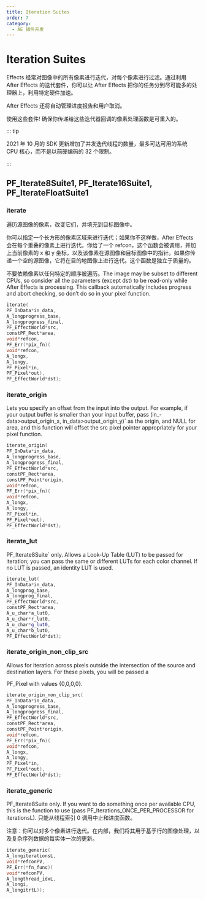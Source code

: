 ```yaml
---
title: Iteration Suites
order: 7
category:
  - AE 插件开发
---
```


# Iteration Suites

Effects 经常对图像中的所有像素进行迭代，对每个像素进行过滤。通过利用 After Effects 的迭代套件，你可以让 After Effects 把你的任务分到尽可能多的处理器上，利用特定硬件加速。

After Effects 还将自动管理进度报告和用户取消。

使用这些套件! 确保你传递给这些迭代器回调的像素处理函数是可重入的。

::: tip

2021 年 10 月的 SDK 更新增加了并发迭代线程的数量，最多可达可用的系统 CPU 核心，而不是以前硬编码的 32 个限制。

:::

## PF_Iterate8Suite1, PF_Iterate16Suite1, PF_IterateFloatSuite1

### iterate

遍历源图像的像素，改变它们，并填充到目标图像中。

你可以指定一个长方形的像素区域来进行迭代；如果你不这样做，After Effects 会在每个重叠的像素上进行迭代。你给了一个 refcon，这个函数会被调用，并加上当前像素的 x 和 y 坐标，以及该像素在源图像和目标图像中的指针。如果你传递一个空的源图像，它将在目的地图像上进行迭代。这个函数是独立于质量的。

不要依赖像素以任何特定的顺序被遍历。The image may be subset to different CPUs, so consider all the parameters (except dst) to be read-only while After Effects is processing. This callback automatically includes progress and abort checking, so don’t do so in your pixel function.

```cpp
iterate(
PF_InData*in_data,
A_longprogress_base,
A_longprogress_final,
PF_EffectWorld*src,
constPF_Rect*area,
void*refcon,
PF_Err(*pix_fn)(
void*refcon,
A_longx,
A_longy,
PF_Pixel*in,
PF_Pixel*out),
PF_EffectWorld*dst);
```

### iterate_origin

Lets you specify an offset from the input into the output. For example, if your output buffer is smaller than your input buffer, pass (in\_- data>output_origin_x, in_data>output_origin_y)` as the origin, and NULL for area, and this function will offset the src pixel pointer appropriately for your pixel function.

```cpp
iterate_origin(
PF_InData*in_data,
A_longprogress_base,
A_longprogress_final,
PF_EffectWorld*src,
constPF_Rect*area,
constPF_Point*origin,
void*refcon,
PF_Err(*pix_fn)(
void*refcon,
A_longx,
A_longy,
PF_Pixel*in,
PF_Pixel*out),
PF_EffectWorld*dst);
```

### iterate_lut

PF_Iterate8Suite` only. Allows a Look-Up Table (LUT) to be passed for iteration; you can pass the same or different LUTs for each color channel. If no LUT is passed, an identity LUT is used.

```cpp
iterate_lut(
PF_InData*in_data,
A_longprog_base,
A_longprog_final,
PF_EffectWorld*src,
constPF_Rect*area,
A_u_char*a_lut0,
A_u_char*r_lut0,
A_u_char*g_lut0,
A_u_char*b_lut0,
PF_EffectWorld*dst);
```

### iterate_origin_non_clip_src

Allows for iteration across pixels outside the intersection of the source and destination layers. For these pixels, you will be passed a

PF_Pixel with values {0,0,0,0}.

```cpp
iterate_origin_non_clip_src(
PF_InData*in_data,
A_longprogress_base,
A_longprogress_final,
PF_EffectWorld*src,
constPF_Rect*area,
constPF_Point*origin,
void*refcon,
PF_Err(*pix_fn)(
void*refcon,
A_longx,
A_longy,
PF_Pixel*in,
PF_Pixel*out),
PF_EffectWorld*dst);
```

### iterate_generic

PF_Iterate8Suite only. If you want to do something once per available CPU, this is the function to use (pass PF_Iterations_ONCE_PER_PROCESSOR for iterationsL). 只能从线程索引 0 调用中止和进度函数。

注意：你可以对多个像素进行迭代。在内部，我们将其用于基于行的图像处理，以及复杂序列数据的每实体一次的更新。

```cpp
iterate_generic(
A_longiterationsL,
void*refconPV,
PF_Err(*fn_func)(
void*refconPV,
A_longthread_idxL,
A_longi,
A_longitrtL));
```
